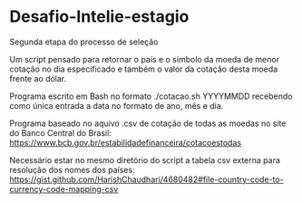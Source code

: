 # Desafio-Intelie-estagio
Segunda etapa do processo de seleção

Um script pensado para retornar o país e o símbolo da moeda de menor cotação no dia especificado e também o valor da cotação desta moeda frente ao dólar.

Programa escrito em Bash no formato ./cotacao.sh YYYYMMDD
recebendo como única entrada a data no formato de ano, mês e dia.

Programa baseado no aquivo .csv de cotação de todas as moedas no site do Banco Central do Brasil:
https://www.bcb.gov.br/estabilidadefinanceira/cotacoestodas

Necessário estar no mesmo diretório do script a tabela csv externa para resolução dos nomes dos países:
https://gist.github.com/HarishChaudhari/4680482#file-country-code-to-currency-code-mapping-csv
